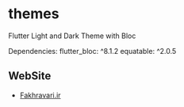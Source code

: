 # themes

Flutter Light and Dark Theme with Bloc

Dependencies:
  flutter_bloc: ^8.1.2
  equatable: ^2.0.5

## WebSite
- [Fakhravari.ir](https://fakhravari.ir)